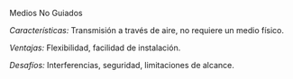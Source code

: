 Medios No Guiados

_Características:_ Transmisión a través de aire, no requiere un medio físico.

_Ventajas:_ Flexibilidad, facilidad de instalación.

_Desafíos:_ Interferencias, seguridad, limitaciones de alcance.
